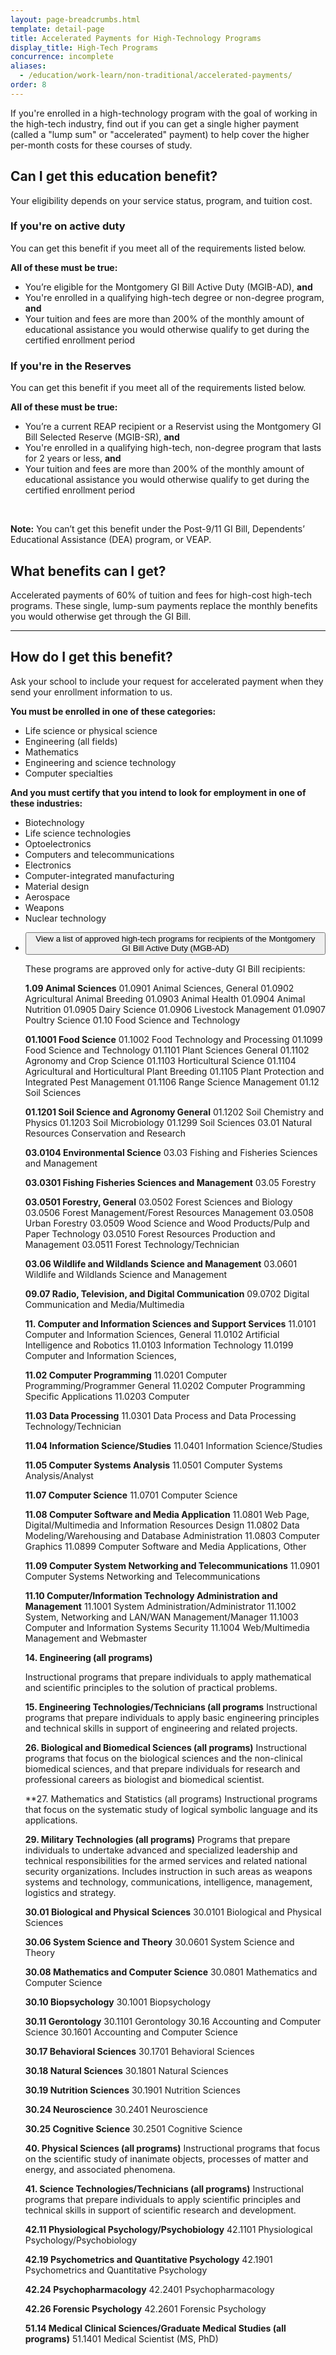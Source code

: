 ```yaml
---
layout: page-breadcrumbs.html
template: detail-page
title: Accelerated Payments for High-Technology Programs
display_title: High-Tech Programs
concurrence: incomplete
aliases:
  - /education/work-learn/non-traditional/accelerated-payments/
order: 8
---
```


<div class="va-introtext">

If you're enrolled in a high-technology program with the goal of working in the high-tech industry, find out if you can get a single higher payment (called a "lump sum" or "accelerated" payment) to help cover the higher per-month costs for these courses of study.

</div>


<div class="feature" markdown="1">

## Can I get this education benefit?

Your eligibility depends on your service status, program, and tuition cost.

### If you're on active duty

You can get this benefit if you meet all of the requirements listed below.

**All of these must be true:**
- You’re eligible for the Montgomery GI Bill Active Duty (MGIB-AD), **and**
- You're enrolled in a qualifying high-tech degree or non-degree program, **and**
-	Your tuition and fees are more than 200% of the monthly amount of educational assistance you would otherwise qualify to get during the certified enrollment period

### If you're in the Reserves

You can get this benefit if you meet all of the requirements listed below.

**All of these must be true:**

-	You’re a current REAP recipient or a Reservist using the Montgomery GI Bill Selected Reserve (MGIB-SR), **and**
- You're enrolled in a qualifying high-tech, non-degree program that lasts for 2 years or less, **and**
-	Your tuition and fees are more than 200% of the monthly amount of educational assistance you would otherwise qualify to get during the certified enrollment period

<br />

**Note:** 
You can’t get this benefit under the Post-9/11 GI Bill, Dependents’ Educational Assistance (DEA) program, or VEAP.

</div>

## What benefits can I get?

Accelerated payments of 60% of tuition and fees for high-cost high-tech programs. These single, lump-sum payments replace the monthly benefits you would otherwise get through the GI Bill. 

-----

## How do I get this benefit?

Ask your school to include your request for accelerated payment when they send your enrollment information to us. 

**You must be enrolled in one of these categories:**

-	Life science or physical science
-	Engineering (all fields)
-	Mathematics
-	Engineering and science technology
-	Computer specialties

**And you must certify that you intend to look for employment in one of these industries:**

- Biotechnology
- Life science technologies
- Optoelectronics
- Computers and telecommunications
- Electronics
- Computer-integrated manufacturing
- Material design
- Aerospace
- Weapons
- Nuclear technology

<div class="usa-accordion">
<ul class="usa-unstyled-list">
<li>
<button class="usa-button-unstyled usa-accordion-button" aria-controls="questions-risk">View a list of approved high-tech programs for recipients of the Montgomery GI Bill Active Duty (MGB-AD)</button>
<div id="questions-risk" class="usa-accordion-content">

These programs are approved only for active-duty GI Bill recipients:

**1.09 Animal Sciences**
01.0901 Animal Sciences, General
01.0902 Agricultural Animal Breeding
01.0903 Animal Health
01.0904 Animal Nutrition
01.0905 Dairy Science
01.0906 Livestock Management
01.0907 Poultry Science
01.10 Food Science and Technology

**01.1001 Food Science**
01.1002 Food Technology and Processing
01.1099 Food Science and Technology
01.1101 Plant Sciences General
01.1102 Agronomy and Crop Science
01.1103 Horticultural Science
01.1104 Agricultural and Horticultural Plant Breeding
01.1105 Plant Protection and Integrated Pest Management
01.1106 Range Science Management
01.12 Soil Sciences

**01.1201 Soil Science and Agronomy General**
01.1202 Soil Chemistry and Physics
01.1203 Soil Microbiology
01.1299 Soil Sciences
03.01 Natural Resources Conservation and Research

**03.0104 Environmental Science**
03.03 Fishing and Fisheries Sciences and Management

**03.0301 Fishing Fisheries Sciences and Management**
03.05 Forestry

**03.0501 Forestry, General**
03.0502 Forest Sciences and Biology
03.0506 Forest Management/Forest Resources Management
03.0508 Urban Forestry
03.0509 Wood Science and Wood Products/Pulp and Paper Technology
03.0510 Forest Resources Production and Management
03.0511 Forest Technology/Technician

**03.06 Wildlife and Wildlands Science and Management**
03.0601 Wildlife and Wildlands Science and Management

**09.07 Radio, Television, and Digital Communication**
09.0702 Digital Communication and Media/Multimedia

**11. Computer and Information Sciences and Support Services**
11.0101 Computer and Information Sciences, General
11.0102 Artificial Intelligence and Robotics
11.0103 Information Technology
11.0199 Computer and Information Sciences,

**11.02 Computer Programming**
11.0201 Computer Programming/Programmer General
11.0202 Computer Programming Specific Applications
11.0203 Computer

**11.03 Data Processing**
11.0301 Data Process and Data Processing Technology/Technician

**11.04 Information Science/Studies**
11.0401 Information Science/Studies

**11.05 Computer Systems Analysis**
11.0501 Computer Systems Analysis/Analyst

**11.07 Computer Science**
11.0701 Computer Science

**11.08 Computer Software and Media Application**
11.0801 Web Page, Digital/Multimedia and Information Resources Design
11.0802 Data Modeling/Warehousing and Database Administration
11.0803 Computer Graphics
11.0899 Computer Software and Media Applications, Other

**11.09 Computer System Networking and Telecommunications**
11.0901 Computer Systems Networking and Telecommunications

**11.10 Computer/Information Technology Administration and Management**
11.1001 System Administration/Administrator
11.1002 System, Networking and LAN/WAN Management/Manager
11.1003 Computer and Information Systems Security
11.1004 Web/Multimedia Management and Webmaster

**14. Engineering (all programs)**

Instructional programs that prepare individuals to apply mathematical and scientific principles to the solution of practical problems.

**15. Engineering Technologies/Technicians (all programs**
Instructional programs that prepare individuals to apply basic engineering principles and technical skills in support of engineering and related projects.

**26. Biological and Biomedical Sciences (all programs)**
Instructional programs that focus on the biological sciences and the non-clinical biomedical sciences, and that prepare individuals for research and professional careers as biologist and biomedical scientist.

**27. Mathematics and Statistics (all programs)
Instructional programs that focus on the systematic study of logical symbolic language and its applications.

**29. Military Technologies (all programs)**
Programs that prepare individuals to undertake advanced and specialized leadership and technical responsibilities for the armed services and related national security organizations. Includes instruction in such areas as weapons systems and technology, communications, intelligence, management, logistics and strategy.

**30.01 Biological and Physical Sciences**
30.0101 Biological and Physical Sciences

**30.06 System Science and Theory**
30.0601 System Science and Theory

**30.08 Mathematics and Computer Science**
30.0801 Mathematics and Computer Science

**30.10 Biopsychology**
30.1001 Biopsychology

**30.11 Gerontology**
30.1101 Gerontology
30.16 Accounting and Computer Science
30.1601 Accounting and Computer Science

**30.17 Behavioral Sciences**
30.1701 Behavioral Sciences

**30.18 Natural Sciences**
30.1801 Natural Sciences

**30.19 Nutrition Sciences**
30.1901 Nutrition Sciences

**30.24 Neuroscience**
30.2401 Neuroscience

**30.25 Cognitive Science**
30.2501 Cognitive Science

**40. Physical Sciences (all programs)**
Instructional programs that focus on the scientific study of inanimate objects, processes of matter and energy, and associated phenomena.

**41. Science Technologies/Technicians (all programs)**
Instructional programs that prepare individuals to apply scientific principles and technical skills in support of scientific research and development.

**42.11 Physiological Psychology/Psychobiology**
42.1101 Physiological Psychology/Psychobiology

**42.19 Psychometrics and Quantitative Psychology**
42.1901 Psychometrics and Quantitative Psychology

**42.24 Psychopharmacology**
42.2401 Psychopharmacology

**42.26 Forensic Psychology**
42.2601 Forensic Psychology

**51.14 Medical Clinical Sciences/Graduate Medical Studies (all programs)**
51.1401 Medical Scientist (MS, PhD)

</div>
</li>
</ul>
</div>

